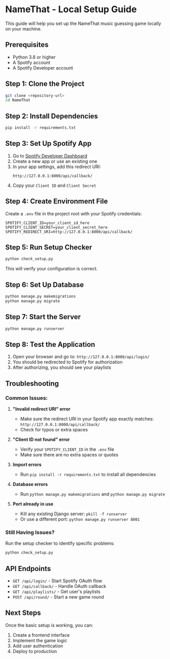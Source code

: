 # NameThat - Local Setup Guide

This guide will help you set up the NameThat music guessing game locally on your machine.

## Prerequisites

- Python 3.8 or higher
- A Spotify account
- A Spotify Developer account

## Step 1: Clone the Project

```bash
git clone <repository-url>
cd NameThat
```

## Step 2: Install Dependencies

```bash
pip install -r requirements.txt
```

## Step 3: Set Up Spotify App

1. Go to [Spotify Developer Dashboard](https://developer.spotify.com/dashboard)
2. Create a new app or use an existing one
3. In your app settings, add this redirect URI:
   ```
   http://127.0.0.1:8000/api/callback/
   ```
4. Copy your `Client ID` and `Client Secret`

## Step 4: Create Environment File

Create a `.env` file in the project root with your Spotify credentials:

```env
SPOTIFY_CLIENT_ID=your_client_id_here
SPOTIFY_CLIENT_SECRET=your_client_secret_here
SPOTIFY_REDIRECT_URI=http://127.0.0.1:8000/api/callback/
```

## Step 5: Run Setup Checker

```bash
python check_setup.py
```

This will verify your configuration is correct.

## Step 6: Set Up Database

```bash
python manage.py makemigrations
python manage.py migrate
```

## Step 7: Start the Server

```bash
python manage.py runserver
```

## Step 8: Test the Application

1. Open your browser and go to: `http://127.0.0.1:8000/api/login/`
2. You should be redirected to Spotify for authorization
3. After authorizing, you should see your playlists

## Troubleshooting

### Common Issues:

1. **"Invalid redirect URI" error**
   - Make sure the redirect URI in your Spotify app exactly matches: `http://127.0.0.1:8000/api/callback/`
   - Check for typos or extra spaces

2. **"Client ID not found" error**
   - Verify your `SPOTIFY_CLIENT_ID` in the `.env` file
   - Make sure there are no extra spaces or quotes

3. **Import errors**
   - Run `pip install -r requirements.txt` to install all dependencies

4. **Database errors**
   - Run `python manage.py makemigrations` and `python manage.py migrate`

5. **Port already in use**
   - Kill any existing Django server: `pkill -f runserver`
   - Or use a different port: `python manage.py runserver 8001`

### Still Having Issues?

Run the setup checker to identify specific problems:
```bash
python check_setup.py
```

## API Endpoints

- `GET /api/login/` - Start Spotify OAuth flow
- `GET /api/callback/` - Handle OAuth callback
- `GET /api/playlists/` - Get user's playlists
- `POST /api/round/` - Start a new game round

## Next Steps

Once the basic setup is working, you can:
1. Create a frontend interface
2. Implement the game logic
3. Add user authentication
4. Deploy to production 